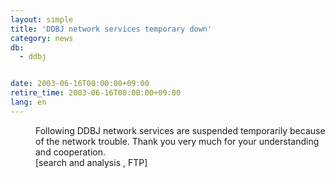 ```yaml
---
layout: simple
title: 'DDBJ network services temporary down'
category: news
db:
  - ddbj


date: 2003-06-16T00:00:00+09:00
retire_time: 2003-06-16T00:00:00+09:00
lang: en
---
```


<dd>Following DDBJ network services are suspended temporarily because of the network trouble. Thank you very much for your understanding and cooperation.<br>
<dd>[search and analysis , FTP]</dd>
</dd>
